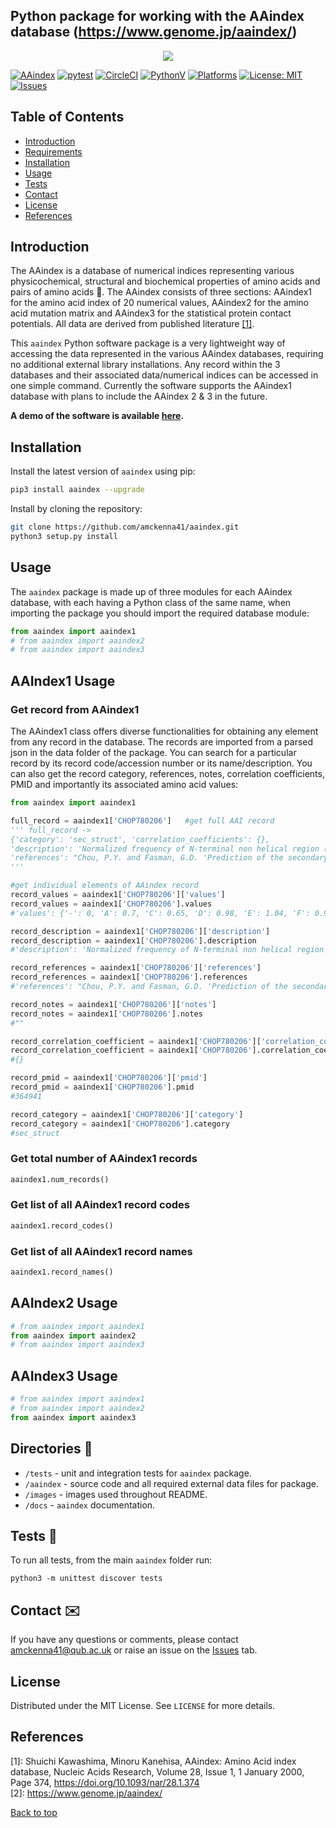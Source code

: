 ## Python package for working with the AAindex database (https://www.genome.jp/aaindex/) <a name="TOP"></a>
<p align="center">
  <img src="https://raw.githubusercontent.com/amckenna41/aaindex/main/images/aaindex_logo.png" />
</p>

[![AAindex](https://img.shields.io/pypi/v/aaindex)](https://pypi.org/project/aaindex/)
[![pytest](https://github.com/amckenna41/aaindex/workflows/Building%20and%20Testing/badge.svg)](https://github.com/amckenna41/aaindex/actions?query=workflowBuilding%20and%20Testing)
[![CircleCI](https://dl.circleci.com/status-badge/img/gh/amckenna41/aaindex/tree/main.svg?style=svg)](https://dl.circleci.com/status-badge/redirect/gh/amckenna41/aaindex/tree/main)
[![PythonV](https://img.shields.io/pypi/pyversions/aaindex?logo=2)](https://pypi.org/project/aaindex/)
[![Platforms](https://img.shields.io/badge/platforms-linux%2C%20macOS%2C%20Windows-green)](https://pypi.org/project/aaindex/)
[![License: MIT](https://img.shields.io/badge/License-MIT-red.svg)](https://opensource.org/licenses/MIT)
[![Issues](https://img.shields.io/github/issues/amckenna41/aaindex)](https://github.com/amckenna41/aaindex/issues)
<!-- [![Size](https://img.shields.io/github/repo-size/amckenna41/aaindex)](https://github.com/amckenna41/aaindex) -->
<!-- [![codecov](https://codecov.io/gh/amckenna41/aaindex/branch/main/graph/badge.svg?token=SM2ZKPN8PZ)](https://codecov.io/gh/amckenna41/aaindex) -->

Table of Contents
-----------------

  * [Introduction](#introduction)
  * [Requirements](#requirements)
  * [Installation](#installation)
  * [Usage](#usage)
  * [Tests](#tests)
  * [Contact](#contact)
  * [License](#license)
  * [References](#References)

Introduction
------------
The AAindex is a database of numerical indices representing various physicochemical, structural and biochemical properties of amino acids and pairs of amino acids 🧬. The AAindex consists of three sections: AAindex1 for the amino acid index of 20 numerical values, AAindex2 for the amino acid mutation matrix and AAindex3 for the statistical protein contact potentials. All data are derived from published literature [[1]](#references). 

This `aaindex` Python software package is a very lightweight way of accessing the data represented in the various AAindex databases, requiring no additional external library installations. Any record within the 3 databases and their associated data/numerical indices can be accessed in one simple command. Currently the software supports the AAindex1 database with plans to include the AAindex 2 & 3 in the future.

<strong>A demo of the software is available [here](https://colab.research.google.com/drive/1dccV_n1BRMiU8W13F9PPXbSaFzvOdQLC?usp=sharing). </strong>

<!-- ### Format of AAindex1 record
![alt text](https://raw.githubusercontent.com/amckenna41/aaindex/main/images/aaindex_example.png)

```
  ************************************************************************
  *                                                                      *
  * H Accession number                                                   *
  * D Data description                                                   *
  * R Pub med article ID (PMID)                                          *
  * A Author(s)                                                          *
  * T Title of the article                                               *
  * J Journal reference                                                  *
  * * Comment or missing                                                 *
  * C Accession numbers of similar entries with the correlation          *
  *   coefficients of 0.8 (-0.8) or more (less).                         *
  *   Notice: The correlation coefficient is calculated with zeros       *
  *   filled for missing values.                                         *
  * I Amino acid index data in the following order                       *
  *   Ala    Arg    Asn    Asp    Cys    Gln    Glu    Gly    His    Ile *
  *   Leu    Lys    Met    Phe    Pro    Ser    Thr    Trp    Tyr    Val *
  * //                                                                   *
  ************************************************************************
``` -->

Installation
-----------------
Install the latest version of `aaindex` using pip:

```bash
pip3 install aaindex --upgrade
```

Install by cloning the repository:

```bash
git clone https://github.com/amckenna41/aaindex.git
python3 setup.py install
```

Usage
-----
The `aaindex` package is made up of three modules for each AAindex database, with each having a Python class of the same name, when importing the package you should import the required database module:

```python
from aaindex import aaindex1
# from aaindex import aaindex2
# from aaindex import aaindex3
```

## AAIndex1 Usage

### Get record from AAindex1
The AAindex1 class offers diverse functionalities for obtaining any element from any record in the database. The records are imported from a parsed json in the data folder of the package. You can search for a particular record by its record code/accession number or its name/description. You can also get the record category, references, notes, correlation coefficients, PMID and importantly its associated amino acid values:
```python
from aaindex import aaindex1

full_record = aaindex1['CHOP780206']   #get full AAI record
''' full_record ->
{'category': 'sec_struct', 'correlation_coefficients': {}, 
'description': 'Normalized frequency of N-terminal non helical region (Chou-Fasman, 1978b)', 'notes': '', 'pmid': '364941', 
'references': "Chou, P.Y. and Fasman, G.D. 'Prediction of the secondary structure of proteins from their amino acid sequence' Adv. Enzymol. 47, 45-148 (1978)", 'values': {'-': 0, 'A': 0.7, 'C': 0.65, 'D': 0.98, 'E': 1.04, 'F': 0.93, 'G': 1.41, 'H': 1.22, 'I': 0.78, 'K': 1.01, 'L': 0.85, 'M': 0.83, 'N': 1.42, 'P': 1.1, 'Q': 0.75, 'R': 0.34, 'S': 1.55, 'T': 1.09, 'V': 0.75, 'W': 0.62, 'Y': 0.99}}
'''

#get individual elements of AAindex record
record_values = aaindex1['CHOP780206']['values'] 
record_values = aaindex1['CHOP780206'].values
#'values': {'-': 0, 'A': 0.7, 'C': 0.65, 'D': 0.98, 'E': 1.04, 'F': 0.93, 'G': 1.41, 'H': 1.22, 'I': 0.78, 'K': 1.01, 'L': 0.85, 'M': 0.83, 'N': 1.42, 'P': 1.1, 'Q': 0.75, 'R': 0.34, 'S': 1.55, 'T': 1.09, 'V': 0.75, 'W': 0.62, 'Y': 0.99}

record_description = aaindex1['CHOP780206']['description']
record_description = aaindex1['CHOP780206'].description
#'description': 'Normalized frequency of N-terminal non helical region (Chou-Fasman, 1978b)'

record_references = aaindex1['CHOP780206']['references']
record_references = aaindex1['CHOP780206'].references
#'references': "Chou, P.Y. and Fasman, G.D. 'Prediction of the secondary structure of proteins from their amino acid sequence' Adv. Enzymol. 47, 45-148 (1978)"

record_notes = aaindex1['CHOP780206']['notes']
record_notes = aaindex1['CHOP780206'].notes
#""

record_correlation_coefficient = aaindex1['CHOP780206']['correlation_coefficient']
record_correlation_coefficient = aaindex1['CHOP780206'].correlation_coefficient
#{}

record_pmid = aaindex1['CHOP780206']['pmid']  
record_pmid = aaindex1['CHOP780206'].pmid
#364941

record_category = aaindex1['CHOP780206']['category']
record_category = aaindex1['CHOP780206'].category
#sec_struct
```

### Get total number of AAindex1 records
```python
aaindex1.num_records()
```

### Get list of all AAindex1 record codes
```python
aaindex1.record_codes()
```

### Get list of all AAindex1 record names
```python
aaindex1.record_names()
```

## AAIndex2 Usage
```python
# from aaindex import aaindex1
from aaindex import aaindex2
# from aaindex import aaindex3
```
## AAIndex3 Usage
```python
# from aaindex import aaindex1
# from aaindex import aaindex2
from aaindex import aaindex3
```

Directories 📁
--------------
* `/tests` - unit and integration tests for `aaindex` package.
* `/aaindex` - source code and all required external data files for package.
* `/images` - images used throughout README.
* `/docs` - `aaindex` documentation.
 
Tests 🧪
--------
To run all tests, from the main `aaindex` folder run:
```
python3 -m unittest discover tests
```

Contact ✉️
---------
If you have any questions or comments, please contact amckenna41@qub.ac.uk or raise an issue on the [Issues][Issues] tab.

License
-------
Distributed under the MIT License. See `LICENSE` for more details.  

References
----------
\[1\]: Shuichi Kawashima, Minoru Kanehisa, AAindex: Amino Acid index database, Nucleic Acids Research, Volume 28, Issue 1, 1 January 2000, Page 374, https://doi.org/10.1093/nar/28.1.374 <br>
\[2\]: https://www.genome.jp/aaindex/ 

[Back to top](#TOP)

[python]: https://www.python.org/downloads/release/python-360/
[aaindex]: https://github.com/amckenna41/aaindex
[requests]: https://requests.readthedocs.io/en/latest/
[numpy]: https://numpy.org/
[PyPi]: https://pypi.org/project/aaindex/
[demo]: https://colab.research.google.com/drive/1dccV_n1BRMiU8W13F9PPXbSaFzvOdQLC?usp=sharing
[Issues]: https://github.com/amckenna41/aaindex/issues